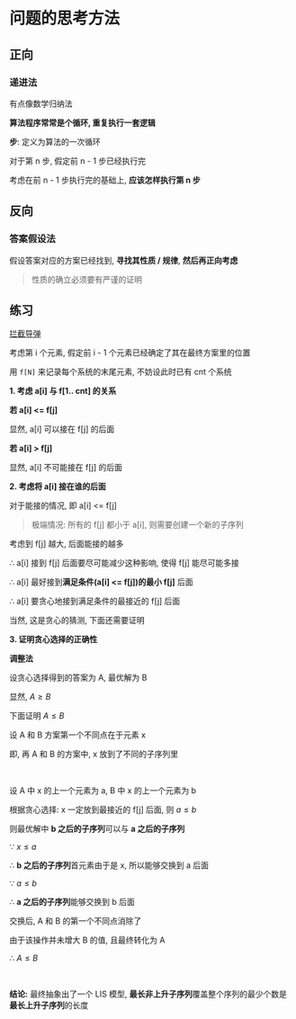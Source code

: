 # 问题的思考方法

## 正向

### 递进法

有点像数学归纳法

**算法程序常常是个循环, 重复执行一套逻辑**

**步**: 定义为算法的一次循环

对于第 n 步, 假定前 n - 1 步已经执行完

考虑在前 n - 1 步执行完的基础上, **应该怎样执行第 n 步**

## 反向

### 答案假设法

假设答案对应的方案已经找到, **寻找其性质 / 规律**, **然后再正向考虑**

> 性质的确立必须要有严谨的证明



## 练习

[拦截导弹](https://www.acwing.com/problem/content/1012/)

考虑第 i 个元素, 假定前 i - 1 个元素已经确定了其在最终方案里的位置

用 `f[N]` 来记录每个系统的末尾元素, 不妨设此时已有 cnt 个系统

**1. 考虑 a[i] 与 f[1.. cnt] 的关系**

**若 a[i] <= f[j]**

显然, a[i] 可以接在 f[j] 的后面

**若 a[i] > f[j]**

显然, a[i] 不可能接在 f[j] 的后面

**2. 考虑将 a[i] 接在谁的后面**

对于能接的情况, 即 a[i] <= f[j]

> 极端情况: 所有的 f[j] 都小于 a[i], 则需要创建一个新的子序列

考虑到 f[j] 越大, 后面能接的越多

$\therefore$ a[i] 接到 f[j] 后面要尽可能减少这种影响, 使得 f[j] 能尽可能多接

$\therefore$ a[i] 最好接到**满足条件(a[i] <= f[j])的最小 f[j]** 后面

$\therefore$ a[i] 要贪心地接到满足条件的最接近的 f[j] 后面

当然, 这是贪心的猜测, 下面还需要证明

**3. 证明贪心选择的正确性**

**调整法**

设贪心选择得到的答案为 A, 最优解为 B

显然, $A \geq B$

下面证明 $A \leq B$

设 A 和 B 方案第一个不同点在于元素 x

即, 再 A 和 B 的方案中,  x 放到了不同的子序列里

$~$

设 A 中 x 的上一个元素为 a, B 中 x 的上一个元素为 b

根据贪心选择: x 一定放到最接近的 f[j] 后面, 则 $a \leq b$

则最优解中 **b 之后的子序列**可以与 **a 之后的子序列**

$\because$  $x \leq a$ 

$\therefore$ **b 之后的子序列**首元素由于是 x, 所以能够交换到 a 后面

$\because$ $a \leq b$

$\therefore$ **a 之后的子序列**能够交换到 b 后面

交换后, A 和 B 的第一个不同点消除了

由于该操作并未增大 B 的值, 且最终转化为 A

$\therefore$ $A \leq B$

$~$

**结论:** 最终抽象出了一个 LIS 模型, **最长非上升子序列**覆盖整个序列的最少个数是**最长上升子序列**的长度